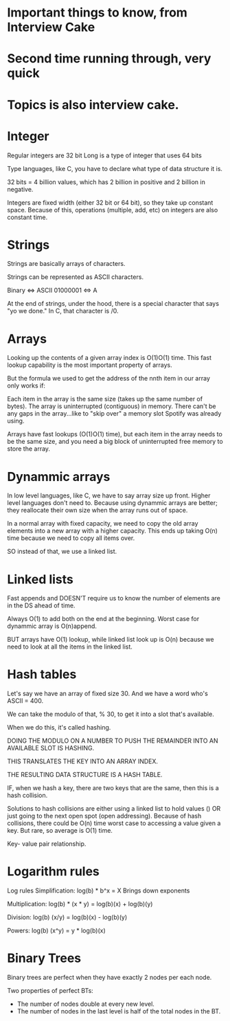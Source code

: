 
# Important things to know, from Interview Cake 
# Second time running through, very quick 
# Topics is also interview cake. 


# Integer 

Regular integers are 32 bit
Long is a type of integer that uses 64 bits

Type languages, like C, you have to declare what type 
of data structure it is. 

32 bits = 4 billion values, which has 2 billion in positive and 2 billion in negative. 

Integers are fixed width (either 32 bit or 64 bit), so they take up constant space. Because of this, operations (multiple, add, etc) on integers are also constant time. 


# Strings 
Strings are basically arrays of characters. 

Strings can be represented as ASCII characters. 

Binary <=> ASCII
01000001 <=> A

At the end of strings, under the hood, there is a special character that says "yo we done." In C, that character is /0. 


# Arrays 

Looking up the contents of a given array index is O(1)O(1) time. This fast lookup capability is the most important property of arrays.

But the formula we used to get the address of the nnth item in our array only works if:

Each item in the array is the same size (takes up the same number of bytes).
The array is uninterrupted (contiguous) in memory. There can't be any gaps in the array...like to "skip over" a memory slot Spotify was already using.

Arrays have fast lookups (O(1)O(1) time), but each item in the array needs to be the same size, and you need a big block of uninterrupted free memory to store the array.

# Dynammic arrays 

In low level languages, like C, we have to say array size up front. Higher level languages don't need to. Because using dynammic arrays are better; they reallocate their own size when the array runs out of space. 

In a normal array with fixed capacity, we need to copy the old array elements into a new array with a higher capacity. This ends up taking O(n) time because we need to copy all items over. 

SO instead of that, we use a linked list.  


# Linked lists

Fast appends and DOESN'T require us to know the number of elements are in the DS ahead of time. 

Always O(1) to add both on the end at the beginning. Worst case for dynammic array is O(n)append. 

BUT arrays have O(1) lookup, while linked list look up is O(n) because we need to look at all the items in the linked list. 


# Hash tables 

Let's say we have an array of fixed size 30. And we have a word who's ASCII = 400. 

We can take the modulo of that, % 30, to get it into a slot that's available. 

When we do this, it's called hashing. 

DOING THE MODULO ON A NUMBER TO PUSH THE REMAINDER INTO AN AVAILABLE SLOT IS HASHING. 

THIS TRANSLATES THE KEY INTO AN ARRAY INDEX. 

THE RESULTING DATA STRUCTURE IS A HASH TABLE. 

IF, when we hash a key, there are two keys that are the same, then this is a hash collision. 

Solutions to hash collisions are either using a linked list to hold values () OR just going to the next open spot (open addressing). Because of hash collisions, there could be O(n) time worst case to accessing a value given a key. But rare, so average is O(1) time. 

Key- value pair relationship. 


# Logarithm rules

Log rules
Simplification: log(b) * b^x = X 
    Brings down exponents

Multiplication: log(b) * (x * y) = log(b)(x) + log(b)(y)

Division: log(b) (x/y) = log(b)(x) - log(b)(y)

Powers: log(b) (x^y) = y * log(b)(x)


# Binary Trees
Binary trees are perfect when they have exactly 2 nodes per each node. 

Two properties of perfect BTs:
- The number of nodes double at every new level. 
- The number of nodes in the last level is half of the total nodes in the BT. 